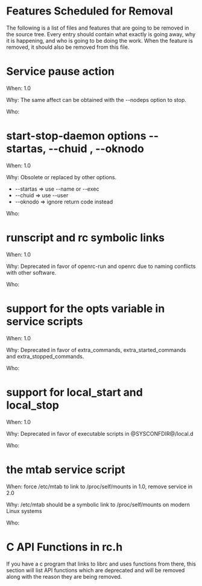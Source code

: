 Features Scheduled for Removal
==============================

The following is a list of files and features that are going to be removed in
the source tree.  Every entry should contain what exactly is going away, why it
is happening, and who is going to be doing the work.  When the feature is
removed, it should also be removed from this file.

# Service pause action

When: 1.0

Why: The same affect can be obtained with the --nodeps option to stop.

Who:

# start-stop-daemon options --startas, --chuid , --oknodo

When: 1.0

Why: Obsolete or replaced by other options.

* --startas => use --name or --exec
* --chuid => use --user
* --oknodo => ignore return code instead

Who:

# runscript and rc symbolic links

When: 1.0

Why: Deprecated in favor of openrc-run and openrc due to naming
	 conflicts with other software.

Who:

# support for the opts variable in service scripts

When: 1.0

Why: Deprecated in favor of extra_commands, extra_started_commands
	 and extra_stopped_commands.

Who:

# support for local_start and local_stop

When: 1.0

Why: Deprecated in favor of executable scripts in @SYSCONFDIR@/local.d

Who:

# the mtab service script

When: force /etc/mtab to link to /proc/self/mounts in 1.0, remove
	  service in 2.0

Why: /etc/mtab should be a symbolic link to /proc/self/mounts on modern
	 Linux systems

Who:

# C API Functions in rc.h

If you have a c program that links to librc and uses functions from
there, this section will list API functions which are deprecated and
will be removed along with the reason they are being removed.
